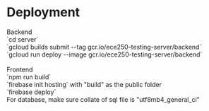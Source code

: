 <h1>Deployment</h1>
Backend<br/>
`cd server` <br/>
`gcloud builds submit --tag gcr.io/ece250-testing-server/backend` <br/>
`gcloud run deploy --image gcr.io/ece250-testing-server/backend` <br/>
<br/>
Frontend<br/>
`npm run build`<br/>
`firebase init hosting` with "build" as the public folder<br/>
`firebase deploy`<br/>
For database, make sure collate of sql file is "utf8mb4_general_ci"